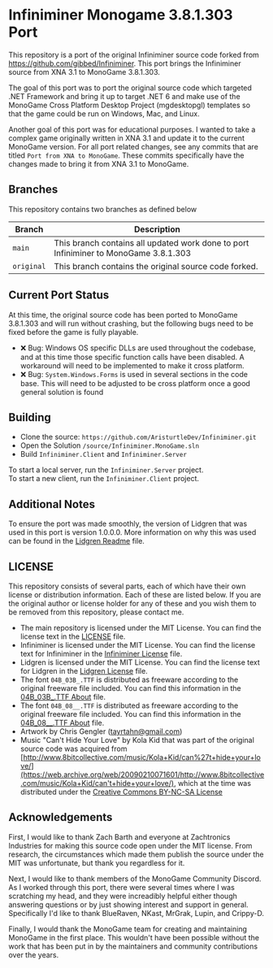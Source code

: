 # Infiniminer Monogame 3.8.1.303 Port
This repository is a port of the original Infiniminer source code forked from https://github.com/gibbed/Infiniminer.  This port brings the Infiniminer source from XNA 3.1 to MonoGame 3.8.1.303.  

The goal of this port was to port the original source code which targeted .NET Framework and bring it up to target .NET 6 and make use of the MonoGame Cross Platform Desktop Project (mgdesktopgl) templates so that the game could be run on Windows, Mac, and Linux.

Another goal of this port was for educational purposes.  I wanted to take a complex game originally written in XNA 3.1 and update it to the current MonoGame version.  For all port related changes, see any commits that are titled `Port from XNA to MonoGame`.  These commits specifically have the changes made to bring it from XNA 3.1 to MonoGame.

## Branches
This repository contains two branches as defined below

| Branch | Description |
|---|---|
| `main` | This branch contains all updated work done to port Infiniminer to MonoGame 3.8.1.303 |
| `original` | This branch contains the original source code forked. |

## Current Port Status
At this time, the original source code has been ported to MonoGame 3.8.1.303 and will run without crashing, but the following bugs need to be fixed before the game is fully playable.
- ❌ Bug: Windows OS specific DLLs are used throughout the codebase, and at this time those specific function calls have been disabled.  A workaround will need to be implemented to make it cross platform.
- ❌ Bug: `System.Windows.Forms` is used in several sections in the code base.  This will need to be adjusted to be cross platform once a good general solution is found

## Building
- Clone the source: `https://github.com/AristurtleDev/Infiniminer.git`
- Open the Solution `/source/Infiniminer.MonoGame.sln`
- Build `Infiniminer.Client` and `Infiniminer.Server`

To start a local server, run the `Infiniminer.Server` project.  
To start a new client, run the `Infiniminer.Client` project.

## Additional Notes
To ensure the port was made smoothly, the version of Lidgren that was used in this port is version 1.0.0.0.  More information on why this was used can be found in the [Lidgren Readme](./source/Lidgren/README.md) file.

## LICENSE
This repository consists of several parts, each of which have their own license or distribution information.  Each of these are listed below.  If you are the original author or license holder for any of these and you wish them to be removed from this repository, please contact me.

- The main repository is licensed under the MIT License.  You can find the license text in the [LICENSE](./LICENSE) file.
- Infiniminer is licensed under the MIT License.  You can find the license text for Infiniminer in the [Infiniminer License](./source/Infiniminer/LICENSE) file.
- Lidgren is licensed under the MIT License.  You can find the license text for Lidgren in the [Lidgren License](./source/Lidgren/LICENSE) file.
- The font `04B_03B_.TTF` is distributed as freeware according to the original freeware file included.  You can find this information in the [04B_03B_.TTF About](./source/Infiniminer/Infiniminer.Client/Content/04b_03b/about.gif) file.
- The font `04B_08__.TTF` is distributed as freeware according to the original freeware file included.  You can find this information in the [04B_08__.TTF About](./source/Infiniminer/Infiniminer.Client/Content/04b_08/about.gif) file.
- Artwork by Chris Gengler (tayrtahn@gmail.com)
- Music "Can't Hide Your Love" by Kola Kid that was part of the original source code was acquired from [http://www.8bitcollective.com/music/Kola+Kid/can%27t+hide+your+love/](https://web.archive.org/web/20090210071601/http://www.8bitcollective.com/music/Kola+Kid/can't+hide+your+love/), which at the time was distributed under the [Creative Commons BY-NC-SA License](https://creativecommons.org/licenses/by-nc-sa/2.5/)


## Acknowledgements
First, I would like to thank Zach Barth and everyone at Zachtronics Industries for making this source code open under the MIT license.  From research, the circumstances which made them publish the source under the MIT was unfortunate, but thank you regardless for it.

Next, I would like to thank members of the MonoGame Community Discord.  As I worked through this port, there were several times where I was scratching my head, and they were increadibly helpful either though answering questions or by just showing interest and support in general.  Specifically I'd like to thank BlueRaven, NKast, MrGrak, Lupin, and Crippy-D.

Finally, I would thank the MonoGame team for creating and maintaining MonoGame in the first place.  This wouldn't have been possible without the work that has been put in by the maintainers and community contributions over the years.  